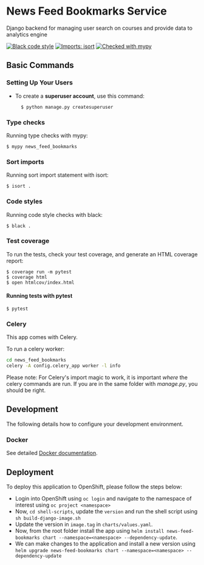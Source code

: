 # News Feed Bookmarks Service

Django backend for managing user search on courses and provide data to analytics engine

[![Black code style](https://img.shields.io/badge/code%20style-black-000000.svg)](https://github.com/ambv/black)
[![Imports: isort](https://img.shields.io/badge/%20imports-isort-%231674b1?style=flat&labelColor=ef8336)](https://pycqa.github.io/isort/)
[![Checked with mypy](http://www.mypy-lang.org/static/mypy_badge.svg)](http://mypy-lang.org/)

## Basic Commands

### Setting Up Your Users

- To create a **superuser account**, use this command:

        $ python manage.py createsuperuser

### Type checks

Running type checks with mypy:

    $ mypy news_feed_bookmarks

### Sort imports

Running sort import statement with isort:

    $ isort .

### Code styles

Running code style checks with black:

    $ black .

### Test coverage

To run the tests, check your test coverage, and generate an HTML coverage report:

    $ coverage run -m pytest
    $ coverage html
    $ open htmlcov/index.html

#### Running tests with pytest

    $ pytest

### Celery

This app comes with Celery.

To run a celery worker:

``` bash
cd news_feed_bookmarks
celery -A config.celery_app worker -l info
```

Please note: For Celery's import magic to work, it is important *where* the celery commands are run. If you are in the same folder with *manage.py*, you should be right.

## Development

The following details how to configure your development environment.

### Docker

See detailed [Docker documentation](https://cookiecutter-django.readthedocs.io/en/latest/developing-locally-docker.html).

## Deployment

To deploy this application to OpenShift, please follow the steps below:

- Login into OpenShift using `oc login` and navigate to the namespace of interest using `oc project <namespace>`
- Now, `cd shell-scripts`, update the `version` and run the shell script using `sh build-django-image.sh`
- Update the version in `image.tag` in `charts/values.yaml`.
- Now, from the root folder install the app using `helm install news-feed-bookmarks chart --namespace=<namespace> --dependency-update`.
- We can make changes to the application and install a new version using `helm upgrade news-feed-bookmarks chart --namespace=<namespace> --dependency-update`
